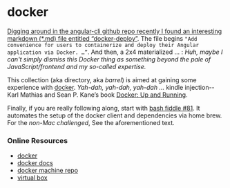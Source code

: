 docker
======

[Digging around in the angular-cli github repo recently I found an interesting 
markdown (*.md) file entitled “docker-deploy”](http://three-bradyhouse.rhcloud.com/?p=807).  The file begins 
`"Add convenience for users to containerize and deploy their Angular application via Docker. …”`.  And then, a 
2x4 materialized ... : _Huh, maybe I can't simply dismiss this Docker thing as something 
beyond the pale of JavaScript/frontend and my so-called expertise._ 

This collection (aka directory, aka _barrel_) is aimed at gaining some experience with [docker](http://docker.com). 
_Yah-dah, yah-dah, yah-dah ..._ kindle injection-- Karl Mathias and Sean P. Kane’s book 
[Docker: Up and Running](https://amzn.com/B00ZGRS4XM).  

Finally, if you are really following along, start with [bash fiddle #81](../bash/fiddle-0081-docker). It automates
the setup of the docker client and dependencies via home brew. For the _non-Mac challenged_, See the 
aforementioned text.


### Online Resources

*   [docker](http://docker.com)
*   [docker docs](https://docs.docker.com)
*   [docker machine repo](https://github.com/docker/machine)
*   [virtual box](https://www.virtualbox.org)


